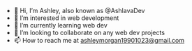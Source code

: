 - 👋 Hi, I’m Ashley, also known as @AshlavaDev
- 👀 I’m interested in web development
- 🌱 I’m currently learning web dev
- 💞️ I’m looking to collaborate on any web dev projects
- 📫 How to reach me at ashleymorgan19901023@gmail.com

<!---
AshlavaDev/AshlavaDev is a ✨ special ✨ repository because its `README.md` (this file) appears on your GitHub profile.
You can click the Preview link to take a look at your changes.
--->
